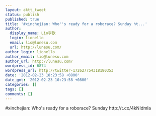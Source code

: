 ```yaml
---
layout: aktt_tweet
status: publish
published: true
title: '#xinchejian: Who''s ready for a roborace? Sunday ht...'
author:
  display_name: Lio李欧
  login: lionello
  email: lio@lunesu.com
  url: http://lunesu.com/
author_login: lionello
author_email: lio@lunesu.com
author_url: http://lunesu.com/
wordpress_id: 6874
wordpress_url: http://twitter-172627754318180353
date: '2012-02-23 18:23:58 +0800'
date_gmt: '2012-02-23 10:23:58 +0800'
categories: []
tags: []
comments: []
---
```

<p>#xinchejian: Who's ready for a roborace? Sunday http://t.co/4kNIdmIa</p>
